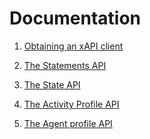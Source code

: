 Documentation
=============

1. [Obtaining an xAPI client](client.md)

1. [The Statements API](statements.md)

1. [The State API](state.md)

1. [The Activity Profile API](activity_profile.md)

1. [The Agent profile API](agent_profile.md)
